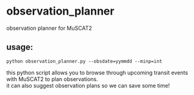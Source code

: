 # observation_planner
observation planner for MuSCAT2

## usage:

    python observation_planner.py --obsdate=yymmdd --minp=int

this python script allows you to browse through upcoming transit events with MuSCAT2 to plan observations. <br/>
it can also suggest observation plans so we can save some time!
